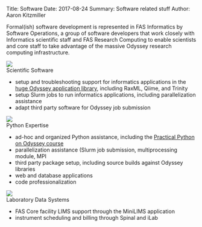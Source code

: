 Title: Software
Date: 2017-08-24
Summary: Software related stuff
Author: Aaron Kitzmiller 

<p>
Formal(ish) software development is represented in FAS Informatics by Software Operations, a group of software developers that work closely with Informatics scientific staff and FAS Research Computing to enable scientists and core staff to take advantage of the massive Odyssey research computing infrastructure.
</p
<div class="content-section">
	<div class="bullet-title-img-div"><img class="bullet-title-img" src="/images/application-icon-6550.png"/></div>
	<div class="bullet-title">Scientific Software</div>
	<div style="clear: both"></div>
	<div class="content-section-content">
		<ul>
	    	<li>setup and troubleshooting support for informatics applications in the <a href="">huge Odyssey application library</a>, including RaxML, Qiime, and Trinity</li>
	        <li>setup Slurm jobs to run informatics applications, including parallelization assistance</li>
	        <li>adapt third party software for Odyssey job submission</li>
	    </ul>
	</div>
</div>
<div class="content-section">
	<div class="bullet-title-img-div"><img class="bullet-title-img"  src="/images/python.png"/></div>
	<div class="bullet-title">Python Expertise</div>
	<div style="clear: both;"></div>
    <div class="content-section-content">
		<ul>
	    	<li>ad-hoc and organized Python assistance, including the <a href="">Practical Python on Odyssey course</a></li>
	        <li>parallelization assistance (Slurm job submission, multiprocessing module, MPI</li>
	        <li>third party package setup, including source builds against Odyssey libraries</li>
	        <li>web and database applications</li>
	        <li>code professionalization</li>
	    </ul>
	</div>
</div>
<div class="content-section">
	<div class="bullet-title-img-div"><img class="bullet-title-img"  src="/images/red-erlenmeyer-beaker.gif"/></div>
	<div class="bullet-title">Laboratory Data Systems</div>
	<div style="clear: both;"></div>
    <div class="content-section-content">
		<ul>
	    	<li>FAS Core facility LIMS support through the MiniLIMS application</li>
	    	<li>instrument scheduling and billing through Spinal and iLab</li>
	    </ul>
	</div>
</div>
